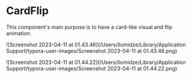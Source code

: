 # CardFlip

This component's main purpose is to have a card-like visual and flip animation.

![Screenshot 2023-04-11 at 01.43.46](/Users/ilomidze/Library/Application Support/typora-user-images/Screenshot 2023-04-11 at 01.43.46.png)

![Screenshot 2023-04-11 at 01.44.22](/Users/ilomidze/Library/Application Support/typora-user-images/Screenshot 2023-04-11 at 01.44.22.png)
